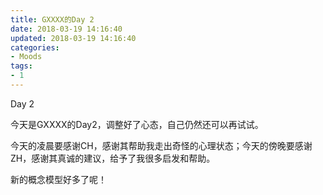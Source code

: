 ```yaml
---
title: GXXXX的Day 2
date: 2018-03-19 14:16:40
updated: 2018-03-19 14:16:40
categories:
- Moods
tags:
- 1
---
```



Day 2

<!--more-->

今天是GXXXX的Day2，调整好了心态，自己仍然还可以再试试。

今天的凌晨要感谢CH，感谢其帮助我走出奇怪的心理状态；今天的傍晚要感谢ZH，感谢其真诚的建议，给予了我很多启发和帮助。

新的概念模型好多了呢！